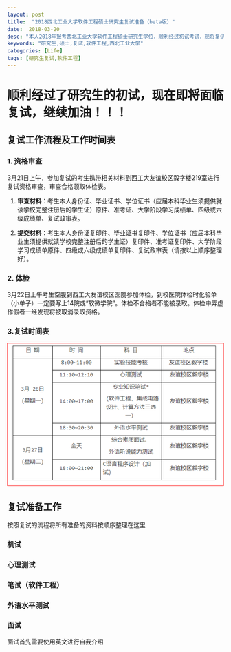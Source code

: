 ```yaml
---
layout: post
title:  "2018西北工业大学软件工程硕士研究生复试准备（beta版）"
date:  2018-03-20
desc: "本人2018年报考西北工业大学软件工程硕士研究生学位，顺利经过初试考试，现将复试准备的资料整理到这里，希望能帮助到大家。"
keywords: "研究生,硕士,复试,软件工程,西北工业大学"
categories: [Life]
tags: [研究生复试,软件工程]
---
```

# 顺利经过了研究生的初试，现在即将面临复试，继续加油！！！

## 复试工作流程及工作时间表

### 1. 资格审查

3月21日上午，参加复试的考生携带相关材料到西工大友谊校区毅字楼219室进行复试资格审查，审查合格领取体检表。

  1. **审查材料**：考生本人身份证、毕业证书、学位证书（应届本科毕业生须提供就读学校完整注册后的学生证）原件、准考证、大学阶段学习成绩单、四级或六级成绩单、复试政审表。

  2. **提交材料**：考生本人身份证复印件、毕业证书复印件、学位证书（应届本科毕业生须提供就读学校完整注册后的学生证）复印件、准考证复印件、大学阶段学习成绩单原件、四级或六级成绩单复印件、复试政审表（请按以上顺序整理好）。

### 2. 体检
3月22日上午考生空腹到西工大友谊校区医院参加体检，到校医院体检时化验单（小单子）一定要写上14院或“软微学院”。体检不合格者不能被录取。体检中弄虚作假者一经发现将被取消录取资格。

### 3.复试时间表

![复试时间安排](/assets/images/2018-03/复试时间安排.PNG)

## 复试准备工作
按照复试的流程将所有准备的资料按顺序整理在这里
### 机试

### 心理测试

### 笔试（软件工程）

### 外语水平测试

### 面试
面试首先需要使用英文进行自我介绍
